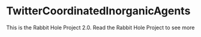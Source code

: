 # TwitterCoordinatedInorganicAgents
This is the Rabbit Hole Project 2.0. Read the Rabbit Hole Project to see more
